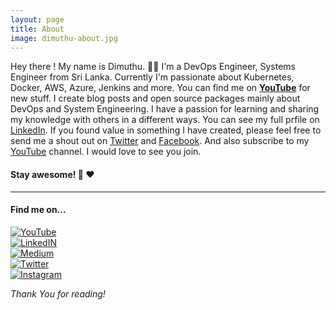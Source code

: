 ```yaml
---
layout: page
title: About
image: dimuthu-about.jpg
---
```


Hey there ! 
My name is Dimuthu. 👋🤓
I'm a DevOps Engineer, Systems Engineer from Sri Lanka. Currently I'm passionate about Kubernetes, Docker, AWS, Azure, Jenkins and more. You can find me on **<a href="https://www.youtube.com/channel/UCovlVsoRVItner26ZJPBjmQ" target="_blank">YouTube</a>** for new stuff.
I create blog posts and open source packages mainly about DevOps and System Engineering. I have a passion for learning and sharing my knowledge with others in a different ways. You can see my full prfile on <a href="https://www.linkedin.com/in/dimuthu-daundasekara-2b002271/" target="_blank">LinkedIn</a>. If you found value in something I have created, please feel free to send me a shout out on <a href="https://twitter.com/dimuit86" target="_blank">Twitter</a> and <a href="https://www.facebook.com/dimuit86/" target="_blank">Facebook</a>. And also subscribe to my <a href="https://www.youtube.com/channel/UCovlVsoRVItner26ZJPBjmQ" target="_blank">YouTube</a> channel. I would love to see you join.
#### **Stay awesome!** :heartbeat: :heart:

***

#### Find me on...
[![YouTube]({{site.baseurl}}/images/pages/soical-icons/youtube.png)](https://www.youtube.com/channel/UCovlVsoRVItner26ZJPBjmQ)  
[![LinkedIN]({{site.baseurl}}/images/pages/soical-icons/linkedin.png)](https://www.linkedin.com/in/dimuthu-daundasekara-2b002271)  
[![Medium]({{site.baseurl}}/images/pages/soical-icons/medium.png)](https://medium.com/@dimuit86)  
[![Twitter]({{site.baseurl}}/images/pages/soical-icons/twitter.png)](https://twitter.com/dimuit86)  
[![Instagram]({{site.baseurl}}/images/pages/soical-icons/instagram.png)](https://www.instagram.com/dimuit86)  

*Thank You for reading!*


